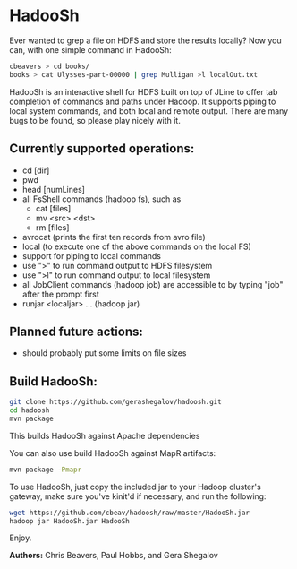 HadooSh
=======

Ever wanted to grep a file on HDFS and store the results locally?
Now you can, with one simple command in HadooSh:

```bash
cbeavers > cd books/
books > cat Ulysses-part-00000 | grep Mulligan >l localOut.txt
```

HadooSh is an interactive shell for HDFS built on top of JLine to offer
tab completion of commands and paths under Hadoop. It supports piping
to local system commands, and both local and remote output. There are
many bugs to be found, so please play nicely with it.

Currently supported operations:
-------------------------------
 - cd [dir]
 - pwd
 - head [numLines]
 - all FsShell commands (hadoop fs), such as
     - cat [files]
     - mv \<src\> \<dst\>
     - rm  [files]
 - avrocat (prints the first ten records from avro file)
 - local (to execute one of the above commands on the local FS)
 - support for piping to local commands
 - use ">" to run command output to HDFS filesystem
 - use ">l" to run command output to local filesystem
 - all JobClient commands (hadoop job) are accessible to by typing "job" after the prompt first
 - runjar \<localjar\> ...  (hadoop jar)

Planned future actions:
-----------------------
 - should probably put some limits on file sizes

Build HadooSh:
--------------
```bash
git clone https://github.com/gerashegalov/hadoosh.git
cd hadoosh
mvn package
```
This builds HadooSh against Apache dependencies

You can also use build HadooSh against MapR artifacts:
```bash
mvn package -Pmapr
```

To use HadooSh, just copy the included jar to your Hadoop cluster's
gateway, make sure you've kinit'd if necessary, and run the following:

```bash
wget https://github.com/cbeav/hadoosh/raw/master/HadooSh.jar
hadoop jar HadooSh.jar HadooSh
```

Enjoy.

**Authors:** Chris Beavers, Paul Hobbs, and Gera Shegalov
